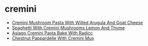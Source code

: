 # cremini

 * [Cremini Mushroom Pasta With Wilted Arugula And Goat Cheese](../../index/c/cremini-mushroom-pasta-with-wilted-arugula-and-goat-cheese-230171.json)
 * [Spaghetti With Cremini Mushrooms Lemon And Thyme](../../index/s/spaghetti-with-cremini-mushrooms-lemon-and-thyme-109024.json)
 * [Asiago Cremini Pasta Bake With Radicc](../../index/a/asiago-cremini-pasta-bake-with-radicc.json)
 * [Chestnut Pappardelle With Cremini Mus](../../index/c/chestnut-pappardelle-with-cremini-mus.json)
